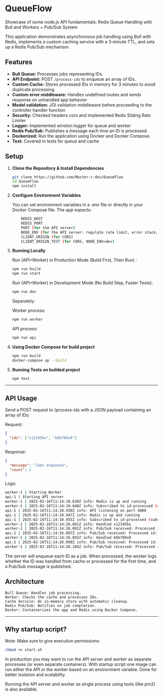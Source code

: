 # QueueFlow

Showcase of some node.js API fundamentals: Redis Queue Handling with Bull and Workers + Pub/Sub System

This application demonstrates asynchronous job handling using Bull with Redis, implements a custom caching service with a 3‑minute TTL, and sets up a Redis Pub/Sub mechanism.

## Features

- **Bull Queue:** Processes jobs representing IDs.
- **API Endpoint:** POST `/process-ids` to enqueue an array of IDs.
- **Custom Cache:** Stores processed IDs in memory for 3 minutes to avoid duplicate processing.
- **Custom error middleware:** Handles undefined routes and sends response on unhandled app behavior
- **Model validation:** JOI validation middleware before proceeding to the controller handler function
- **Security:** Checked headers cors and implemented Redis Sliding Rate Limiter
- **Logger:** Implemented winston logger for queue and worker
- **Redis Pub/Sub:** Publishes a message each time an ID is processed.
- **Dockerized:** Run the application using Docker and Docker Compose.
- **Test:** Covered in tests for queue and cache

## Setup

1.  **Clone the Repository & Install Dependencies**

    ```bash
    git clone https://github.com/Master-r-dev/QueueFlow
    cd QueueFlow
    npm install
    ```

2.  **Configure Environment Variables**

    You can set environment variables in a .env file or directly in your Docker Compose file. The app expects:

    ```bash
        REDIS_HOST
        REDIS_PORT
        PORT (for the API server)
        NODE_ENV (for the API server: regulate rate limit, error stack, and client origin)
        CLIENT_ORIGIN (for CORS)
        CLIENT_ORIGIN_TEST (for CORS, NODE_ENV=dev)
    ```

3.  **Running Locally**

    Run (API+Worker) in Production Mode (Build First, Then Run) :

    ```bash
    npm run build
    npm run start
    ```

    Run (API+Worker) in Development Mode (No Build Step, Faster Tests):

    ```bash
    npm run dev
    ```

    Separately:

    Worker process:

    ```bash
    npm run worker
    ```

    API process:

    ```bash
    npm run api
    ```

4.  **Using Docker Compose for build project**

    ```bash
    npm run build
    docker-compose up --build
    ```

5.  **Running Tests on builded project**

    ```bash
    npm test
    ```

---

## API Usage

Send a POST request to /process-ids with a JSON payload containing an array of IDs:

Request:

```json
{
  "ids": ["x12345bx", "b6b789x0"]
}
```

Response:

```json
{
  "message": "Jobs enqueued",
  "count": 2
}
```

Logs:

```bash
worker-1 | Starting Worker
api-1 | Starting API server
worker-1 | 2025-02-16T11:14:10.630Z info: Redis is up and running
worker-1 | 2025-02-16T11:14:10.640Z info: Subscribed to id-processed (subscribed to 1 channels)
api-1 | 2025-02-16T11:14:10.930Z info: API listening on port 4000
api-1 | 2025-02-16T11:14:10.947Z info: Redis is up and running
api-1 | 2025-02-16T11:14:10.955Z info: Subscribed to id-processed (subscribed to 1 channels)
worker-1 | 2025-02-16T11:14:26.081Z info: Handled x12345bx
worker-1 | 2025-02-16T11:14:26.091Z info: Pub/Sub received: Processed id: x12345bx
api-1 | 2025-02-16T11:14:26.087Z info: Pub/Sub received: Processed id: x12345bx
worker-1 | 2025-02-16T11:14:26.093Z info: Handled b6b789x0
api-1 | 2025-02-16T11:14:26.098Z info: Pub/Sub received: Processed id: b6b789x0
worker-1 | 2025-02-16T11:14:26.104Z info: Pub/Sub received: Processed id: b6b789x0
```

The server will enqueue each ID as a job. When processed, the worker logs whether the ID was handled from cache or processed for the first time, and a Pub/Sub message is published.

## Architecture

    Bull Queue: Handles job processing.
    Worker: Checks the cache and processes IDs.
    Cache Service: An in-memory store with automatic cleanup.
    Redis Pub/Sub: Notifies on job completion.
    Docker: Containerizes the app and Redis using Docker Compose.

---

## Why startup script?

Note: Make sure to give execution permissions:

```bash
chmod +x start.sh
```

In production you may want to run the API server and worker as separate processes (or even separate containers). With startup script one image can run either the API or the worker based on an environment variable. Done for better isolation and scalability.

Running the API server and worker as single process using tools (like pm2) is also available.
